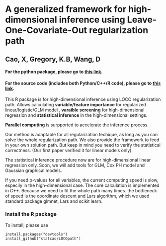 # A generalized framework for high-dimensional inference using Leave-One-Covariate-Out regularization path
## Cao, X, Gregory, K.B, Wang, D

#### For the **python** package, please go to [this link](https://github.com/statcao/LOCO_parse).

#### For the source code (includes both Python/C++/R code), please go to [this link](https://github.com/statcao/High-dimensional-inference).


This R package is for high-dimensional inference using LOCO regularization path. Allows calculating **variable/feature importance** for regularized linear/logistic/GLM model , **varaible screening** for high-dimensional regression and **statistical inference** in the high-dimensional settings. 

**Parallel computing** is surpported to accelerate the inference process. 


Our method is adaptable for all regularization techique, as long as you can solve the whole regularization path. We also provide the framework to feed in your own solution path. But keep in mind you need to verify the statistical correctness. (Our first paper verified it for linear models only). 

The statistical inference procedure now are for high-dimensional linear regression only. Soon, we will add tools for GLM, Cox PH model and Gaussian graphical models.  

If you need p-values for all variables, the current computing speed is slow, especily in the high-dimensional case. The core calculation is implemented in C++. Because we need to fit the whole path many times. the bottleneck of speed is the coordinate descent and Lars algorithm, which we used standard package glmnet, Lars and scikit learn.

### Install the R package

To install, please use 
```
install.packages("devtools")
install_github("statcao/LOCOpath")
```


